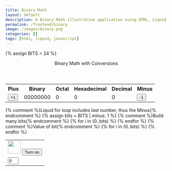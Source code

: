 ```yaml
---
title: Binary Math
layout: default
description: A Binary Math illustrative application using HTML, Liquid, and JavaScript.
permalink: /frontend/binary
image: /images/binary.png
categories: []
tags: [html, liquid, javascript]
---
```


<!-- Hack 1: add a character display to text when 8 bits, determine if printable or not printable -->
<!-- Hack 2: change to 24 bits and add a color code and display color when 24 bits, think about display on this one -->
<!-- Hack 3: do your own thing -->


{% assign BITS = 24 %}

<div class="container bg-primary">
    <header class="pb-3 mb-4 border-bottom border-primary text-dark">
        <span class="fs-4">Binary Math with Conversions</span>
    </header>
    <div class="row justify-content-md-center">
        <div class="col-8">
            <table class="table">
            <tr id="table">
                <th>Plus</th>
                <th>Binary</th>
                <th>Octal</th>
                <th>Hexadecimal</th>
                <th>Decimal</th>
                <th>Minus</th>
            </tr>
            <tr>
                <td><button type="button" id="add1" onclick="add(1)">+1</button></td>
                <td id="binary">00000000</td>
                <td id="octal">0</td>
                <td id="hexadecimal">0</td>
                <td id="decimal">0</td>
                <td><button type="button" id="sub1" onclick="add(-1)">-1</button></td>
            </tr>
            </table>
        </div>
        <div class="col-12">
            {% comment %}Liquid for loop includes last number, thus the Minus{% endcomment %}
            {% assign bits = BITS | minus: 1 %} 
            <table class="table">
            <tr>
                {% comment %}Build many bits{% endcomment %}
                {% for i in (0..bits) %}
                <td><img class="img-responsive py-3" id="bulb{{ i }}" src="{{site.baseurl}}/images/bulb_off.png" alt="" width="40" height="Auto">
                    <button type="button" id="butt{{ i }}" onclick="javascript:toggleBit({{ i }})">Turn on</button>
                </td>
                {% endfor %}
            </tr>
            <tr>
                {% comment %}Value of bit{% endcomment %}
                {% for i in (0..bits) %}
                <td><input type='text' id="digit{{ i }}" Value="0" size="1" readonly></td>
                {% endfor %}
            </tr>
            </table>
        </div>
    </div>
</div>

<script>
    const BITS = {{ BITS }};
    const MAX = 2 ** BITS - 1;
    const MSG_ON = "Turn on";
    const IMAGE_ON = "{{site.baseurl}}/images/bulb_on.gif";
    const MSG_OFF = "Turn off";
    const IMAGE_OFF = "{{site.baseurl}}/images/bulb_off.png"

    // return string with current value of each bit
    function getBits() {
        let bits = "";
        for(let i = 0; i < BITS; i++) {
        bits = bits + document.getElementById('digit' + i).value;
        }
        return bits;
    }
    // setter for DOM values
    function setConversions(binary) {
        document.getElementById('binary').innerHTML = binary;
        // Octal conversion
        document.getElementById('octal').innerHTML = parseInt(binary, 2).toString(8);
        // Hexadecimal conversion
        document.getElementById('hexadecimal').innerHTML = parseInt(binary, 2).toString(16);
        // Decimal conversion
        document.getElementById('decimal').innerHTML = parseInt(binary, 2).toString();
    }
    //
    function decimal_2_base(decimal, base) {
        let conversion = "";
        // loop to convert to base
        do {
        let digit = decimal % base;
        conversion = "" + digit + conversion; // what does this do?
        decimal = ~~(decimal / base);         // what does this do?
        } while (decimal > 0);                  // why while at the end? what is ~~?
        // loop to pad with zeros
        if (base === 2) {                        // only pad for binary conversions
        for (let i = 0; conversion.length < BITS; i++) {
            conversion = "0" + conversion;
        }
        }
        return conversion;
    }

    // toggle selected bit and recalculate
    function toggleBit(i) {
        //alert("Digit action: " + i );
        const dig = document.getElementById('digit' + i);
        const image = document.getElementById('bulb' + i);
        const butt = document.getElementById('butt' + i);
        // Change digit and visual
        if (image.src.match(IMAGE_ON)) {
        dig.value = 0;
        image.src = IMAGE_OFF;
        butt.innerHTML = MSG_ON;
        } else {
        dig.value = 1;
        image.src = IMAGE_ON;
        butt.innerHTML = MSG_OFF;
        }
        // Binary numbers
        const binary = getBits();
        setConversions(binary);
    }
    // add is positive integer, subtract is negative integer
    function add(n) {
        let binary = getBits();
        // convert to decimal and do math
        let decimal = parseInt(binary, 2);
        if (n > 0) {  // PLUS
        decimal = MAX === decimal ? 0 : decimal += n; // OVERFLOW or PLUS
        } else  {     // MINUS
        decimal = 0 === decimal ? MAX : decimal += n; // OVERFLOW or MINUS
        }
        // convert the result back to binary
        binary = decimal_2_base(decimal, 2);
        // update conversions
        setConversions(binary);
        // update bits
        for (let i = 0; i < binary.length; i++) {
        let digit = binary.substr(i, 1);
        document.getElementById('digit' + i).value = digit;
        if (digit === "1") {
            document.getElementById('bulb' + i).src = IMAGE_ON;
            document.getElementById('butt' + i).innerHTML = MSG_OFF;
        } else {
            document.getElementById('bulb' + i).src = IMAGE_OFF;
            document.getElementById('butt' + i).innerHTML = MSG_ON;
        }
        }
    }
</script>
